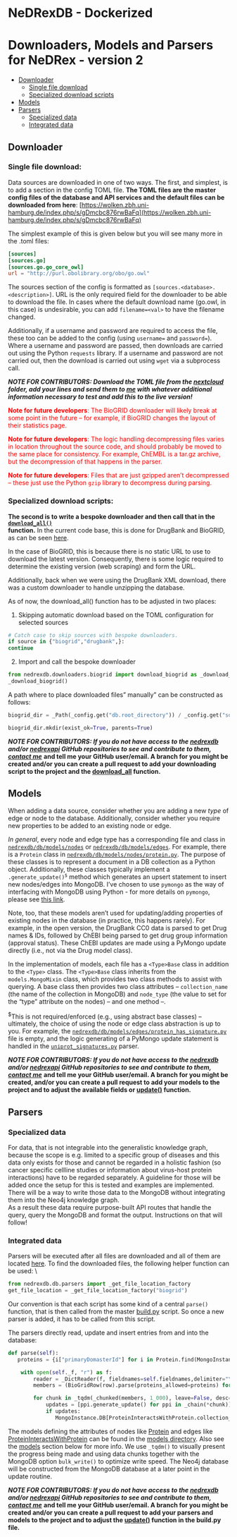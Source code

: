 # NeDRexDB - Dockerized


# Downloaders, Models and Parsers for NeDRex - version 2


* [Downloader](#downloader)
  * [Single file download](#single-file-download)
  * [Specialized download scripts](#specialized-download-scripts)
* [Models](#models)
* [Parsers](#parsers)
  * [Specialized data](#specialized-data)
  * [Integrated data](#integrated-data)



## Downloader


### Single file download:

Data sources are downloaded in one of two ways. The first, and simplest, is to add a section in the config TOML file. **The TOML files are the master config files of the database and API services and the default files can be downloaded from here**: [https://wolken.zbh.uni-hamburg.de/index.php/s/gDmcbc876rwBaFq](https://wolken.zbh.uni-hamburg.de/index.php/s/gDmcbc876rwBaFq)

The simplest example of this is given below but you will see many more in the .toml files:


```toml
[sources]
[sources.go]
[sources.go.go_core_owl]
url = "http://purl.obolibrary.org/obo/go.owl"
```


The sources section of the config is formatted as `[sources.<database>.<description>]`. URL is the only required field for the downloader to be able to download the file. In cases where the default download name (go.owl, in this case) is undesirable, you can add `filename=<val>` to have the filename changed. 

Additionally, if a username and password are required to access the file, these too can be added to the config (using `username=` and `password=`). Where a username and password are passed, then downloads are carried out using the Python `requests` library. If a username and password are not carried out, then the download is carried out using `wget` via a subprocess call. 

**_NOTE FOR CONTRIBUTORS: Download the TOML file from the [nextcloud](https://wolken.zbh.uni-hamburg.de/index.php/s/gDmcbc876rwBaFq) folder, add your lines and send them to [me](mailto:andreas.maier-1@uni-hamburg.de) with whatever additional information necessary to test and add this to the live version!_**

<span style="color:red">**Note for future developers**: The BioGRID downloader will likely break at some point in the future – for example, if BioGRID changes the layout of their statistics page.</span>

<span style="color:red">**Note for future developers**: The logic handling decompressing files varies in location throughout the source code, and should probably be moved to the same place for consistency. For example, ChEMBL is a tar.gz archive, but the decompression of that happens in the parser.</span>

<span style="color:red">**Note for future developers**: Files that are just gzipped aren’t decompressed – these just use the Python `gzip` library to decompress during parsing.</span>


### Specialized download scripts:

**The second is to write a bespoke downloader and then call that in the <code>[download_all() ](https://github.com/repotrial/nedrexdb_v2d/blob/master/nedrexdb/downloaders/__init__.py)</code>function.** In the current code base, this is done for DrugBank and BioGRID, as can be seen [here](https://github.com/repotrial/nedrexdb_v2d/tree/master/nedrexdb/downloaders). 

In the case of BioGRID, this is because there is no static URL to use to download the latest version. Consequently, there is some logic required to determine the existing version (web scraping) and form the URL. 

Additionally, back when we were using the DrugBank XML download, there was a custom downloader to handle unzipping the database.

As of now, the download_all() function has to be adjusted in two places:



1. Skipping automatic download based on the TOML configuration for selected sources

```python
# Catch case to skip sources with bespoke downloaders.
if source in {"biogrid","drugbank",}:
continue
```


2. Import and call the bespoke downloader

```python
from nedrexdb.downloaders.biogrid import download_biogrid as _download_biogrid
_download_biogrid()
```


A path where to place downloaded files” manually” can be constructed as follows:


```python
biogrid_dir = _Path(_config.get("db.root_directory")) / _config.get("sources.directory") / "biogrid"

biogrid_dir.mkdir(exist_ok=True, parents=True)
```


**_NOTE FOR CONTRIBUTORS: If you do not have access to the [nedrexdb](https://github.com/repotrial/nedrexdb_v2d) and/or [nedrexapi](https://github.com/repotrial/api_v2d) GitHub repositories to see and contribute to them, [contact me](mailto:andreas.maier-1@uni-hamburg.de)_** **and tell me your GitHub user/email. A branch for you might be created and/or you can create a pull request to add your downloading script to the project and the [download_all](https://github.com/repotrial/nedrexdb_v2d/blob/master/nedrexdb/downloaders/__init__.py) function.**


## Models

When adding a data source, consider whether you are adding a new _type_ of edge or node to the database. Additionally, consider whether you require new properties to be added to an existing node or edge.

_In general_, every node and edge type has a corresponding file and class in <code>[nedrexdb/db/models/nodes](https://github.com/repotrial/nedrexdb_v2d/tree/master/nedrexdb/db/models/nodes)</code> or <code>[nedrexdb/db/models/edges](https://github.com/repotrial/nedrexdb_v2d/tree/master/nedrexdb/db/models/edges)</code>. For example, there is a <code>Protein</code> class in <code>[nedrexdb/db/models/nodes/protein.py](https://github.com/repotrial/nedrexdb_v2d/blob/master/nedrexdb/db/models/nodes/protein.py)</code>. The purpose of these classes is to represent a document in a DB collection as a Python object. Additionally, these classes typically implement a <code>.generate_update()<sup>$</sup></code> method which generates an upsert statement to insert new nodes/edges into MongoDB. I’ve chosen to use `pymongo` as the way of interfacing with MongoDB using Python - for more details on `pymongo`, please see [this link](https://pymongo.readthedocs.io/en/stable/).

Note, too, that these models aren’t used for updating/adding properties of existing nodes in the database (in practice, this happens rarely). For example, in the open version, the DrugBank CC0 data is parsed to get Drug names & IDs, followed by ChEBI being parsed to get drug group information (approval status). These ChEBI updates are made using a PyMongo update directly (i.e., not via the Drug model class).

In the implementation of models, each file has a `<Type>Base` class in addition to the `<Type>` class. The `<Type>Base` class inherits from the `models.MongoMixin` class, which provides two class methods to assist with querying. A base class then provides two class attributes – `collection_name` (the name of the collection in MongoDB) and `node_type` (the value to set for the “type” attribute on the nodes) – and one method –.

<sup>$</sup>This is not required/enforced (e.g., using abstract base classes) – ultimately, the choice of using the node or edge class abstraction is up to you. For example, the <code>[nedrexdb/db/models/edges/protein_has_signature.py](https://github.com/repotrial/nedrexdb_v2d/blob/master/nedrexdb/db/models/edges/protein_has_signature.py)</code> file is empty, and the logic generating of a PyMongo update statement is handled in the <code>[uniprot_signatures.py](https://github.com/repotrial/nedrexdb_v2d/blob/master/nedrexdb/db/parsers/uniprot_signatures.py)</code> parser.

**_NOTE FOR CONTRIBUTORS: If you do not have access to the [nedrexdb](https://github.com/repotrial/nedrexdb_v2d) and/or [nedrexapi](https://github.com/repotrial/api_v2d) GitHub repositories to see and contribute to them, [contact me](mailto:andreas.maier-1@uni-hamburg.de)_** **and tell me your GitHub user/email. A branch for you might be created, and/or you can create a pull request to add your models to the project and to adjust the available fields or [update()](https://github.com/repotrial/nedrexdb_v2d/blob/master/build.py) function.**


## Parsers

### Specialized data

For data, that is not integrable into the generalistic knowledge graph, because the scope is e.g. limited to a specific group of diseases and this data only exists for those and cannot be regarded in a holistic fashion (so cancer specific cellline studies or information about virus-host protein interactions) have to be regarded separately. A guideline for those will be added once the setup for this is tested and examples are implemented. There will be a way to write those data to the MongoDB without integrating them into the Neo4j knowledge graph. \
As a result these data require purpose-built API routes that handle the query, query the MongoDB and format the output. Instructions on that will follow!


### Integrated data

Parsers will be executed after all files are downloaded and all of them are located [here](https://github.com/repotrial/nedrexdb_v2d/tree/master/nedrexdb/db/parsers). To find the downloaded files, the following helper function can be used: \



```python
from nedrexdb.db.parsers import _get_file_location_factory
get_file_location = _get_file_location_factory("biogrid")
```


Our convention is that each script has some kind of a central `parse()` function, that is then called from the master [build.py](https://github.com/repotrial/nedrexdb_v2d/blob/master/build.py) script. So once a new parser is added, it has to be called from this script.

The parsers directly read, update and insert entries from and into the database:


```python
def parse(self):
   proteins = {i["primaryDomasterId"] for i in Protein.find(MongoInstance.DB)}

    with open(self._f, "r") as f:
        reader = _DictReader(f, fieldnames=self.fieldnames,delimiter="\t")
        members = (BioGridRow(row).parse(proteins_allowed=proteins) for row in reader)

        for chunk in _tqdm(_chunked(members, 1_000), leave=False, desc="Parsing BioGRID"):
            updates = [ppi.generate_update() for ppi in _chain(*chunk)]
            if updates:
               MongoInstance.DB[ProteinInteractsWithProtein.collection_name].bulk_write(updates)
```


The models defining the attributes of nodes like [Protein](https://github.com/repotrial/nedrexdb_v2d/blob/master/nedrexdb/db/models/nodes/protein.py) and edges like [ProteinInteractsWithProtein](https://github.com/repotrial/nedrexdb_v2d/blob/master/nedrexdb/db/models/edges/protein_interacts_with_protein.py) can be found in the [models directory](https://github.com/repotrial/nedrexdb_v2d/tree/master/nedrexdb/db/models). Also see the [models](#models) section below for more info. We use `_tqdm()` to visually present the progress being made and using data chunks together with the MongoDB option `bulk_write()` to optimize write speed. The Neo4j database will be constructed from the MongoDB database at a later point in the update routine.

**_NOTE FOR CONTRIBUTORS: If you do not have access to the [nedrexdb](https://github.com/repotrial/nedrexdb_v2d) and/or [nedrexapi](https://github.com/repotrial/api_v2d) GitHub repositories to see and contribute to them, [contact me](mailto:andreas.maier-1@uni-hamburg.de)_** **and tell me your GitHub user/email. A branch for you might be created and/or you can create a pull request to add your parsers and models to the project and to adjust the [update()](https://github.com/repotrial/nedrexdb_v2d/blob/master/build.py) function in the build.py file.**


